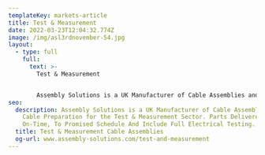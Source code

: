 ```yaml
---
templateKey: markets-article
title: Test & Measurement
date: 2022-03-23T12:04:32.774Z
image: /img/asl3rdnovember-54.jpg
layout:
  - type: full
    full:
      text: >-
        Test & Measurement


        Assembly Solutions is a UK Manufacturer of Cable Assemblies and Cable Preparation for the Test & Measurement Sector.
seo:
  description: Assembly Solutions is a UK Manufacturer of Cable Assemblies and
    Cable Preparation for the Test & Measurement Sector. Parts Delivered
    On-Time, To Promised Schedule And Include Full Electrical Testing.
  title: Test & Measurement Cable Assemblies
  og-url: www.assembly-solutions.com/test-and-measurement
---
```

